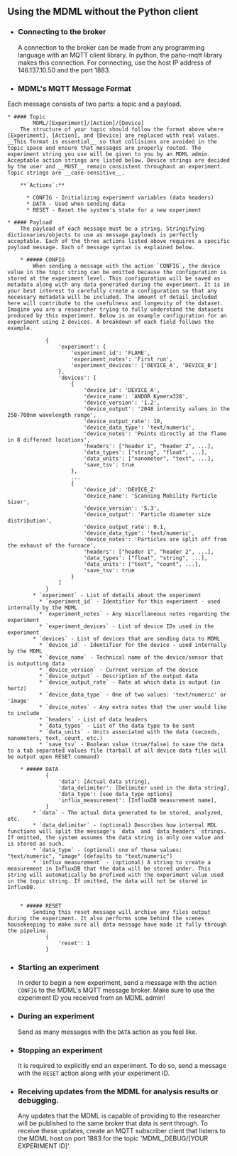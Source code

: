 ## Using the MDML without the Python client


* ### Connecting to the broker
    A connection to the broker can be made from any programming language with an MQTT client library. In python, the paho-mqtt library makes this connection. For connecting, use the host IP address of 146.137.10.50 and the port 1883.

* ### MDML's MQTT Message Format
Each message consists of two parts: a topic and a payload.

    * #### Topic
            MDML/[Experiment]/[Action]/[Device]
        The structure of your topic should follow the format above where [Experiment], [Action], and [Device] are replaced with real values. __This format is essential__ so that collisions are avoided in the topic space and ensure that messages are properly routed. The experiment string you use will be given to you by an MDML admin. Acceptable action strings are listed below. Device strings are decided by the user and __MUST__ remain consistent throughout an experiment. Topic strings are __case-sensitive__.
        
        **`Actions`:** 
    
          * CONFIG - Initializing experiment variables (data headers)
          * DATA - Used when sending data
          * RESET - Reset the system's state for a new experiment

    * #### Payload
        The payload of each message must be a string. Stringifying dictionaries/objects to use as message payloads is perfectly acceptable. Each of the three actions listed above requires a specific payload message. Each of message syntax is explained below.

        * ##### CONFIG
            When sending a message with the action `CONFIG`, the device value in the topic string can be omitted because the configuration is stored at the experiment level. This configuration will be saved as metadata along with any data generated during the experiment. It is in your best interest to carefully create a configuration so that any necessary metadata will be included. The amount of detail included here will contribute to the usefulness and longevity of the dataset. Imagine you are a researcher trying to fully understand the datasets produced by this experiment. Below is an example configuration for an experiment using 2 devices. A breakdown of each field follows the example.

                {
                    'experiment': {
                        'experiment_id': 'FLAME',
                        'experiment_notes': 'First run',
                        'experiment_devices': ['DEVICE_A', 'DEVICE_B']
                    },
                    'devices': [
                        {
                            'device_id': 'DEVICE_A',
                            'device_name': 'ANDOR Kymera328',
                            'device_version': '1.2',
                            'device_output': '2048 intensity values in the 250-700nm wavelength range',
                            'device_output_rate': 10,
                            'device_data_type': 'text/numeric',
                            'device_notes': 'Points directly at the flame in 8 different locations',
                            'headers': ["header 1", "header 2", ...],
                            'data_types': ["string", "float", ...],
                            'data_units': ["nanometer", "text", ...],
                            'save_tsv': true
                        },
                        ...
                        {
                            'device_id': 'DEVICE_Z'
                            'device_name': 'Scanning Mobility Particle Sizer',
                            'device_version': '5.3',
                            'device_output': 'Particle diameter size distribution',
                            'device_output_rate': 0.1,
                            'device_data_type': 'text/numeric',
                            'device_notes': 'Particles are split off from the exhaust of the furnace',
                            'headers': ["header 1", "header 2", ...],
                            'data_types': ["float", "string", ...],
                            'data_units': ["text", "count", ...],
                            'save_tsv': true
                        }
                    ]
                }
            * `experiment` - List of details about the experiment
              * `experiment_id` - Identifier for this experiment - used internally by the MDML
              * `experiment_notes` - Any miscellaneous notes regarding the experiment
              * `experiment_devices` - List of device IDs used in the experiment
            * `devices` - List of devices that are sending data to MDML
              * `device_id` - Identifier for the device - used internally by the MDML
              * `device_name` - Technical name of the device/sensor that is outputting data
              * `device_version` - Current version of the device
              * `device_output` - Description of the output data
              * `device_output_rate` - Rate at which data is output (in hertz)
              * `device_data_type` - One of two values: 'text/numeric' or 'image'
              * `device_notes` - Any extra notes that the user would like to include
              * `headers` - List of data headers
              * `data_types` - List of the data type to be sent
              * `data_units` - Units associated with the data (seconds, nanometers, text, count, etc.)
              * `save_tsv` - Boolean value (true/false) to save the data to a tab separated values file (tarball of all device data files will be output upon RESET command)

        * ##### DATA
                {
                    'data': [Actual data string],
                    'data_delimiter': [Delimiter used in the data string],
                    'data_type': [see data_type options]
                    'influx_measurement': [InfluxDB measurement name],
                }
            * `data` - The actual data generated to be stored, analyzed, etc.
            * `data_delimiter` - (optional) Describes how internal MDL functions will split the message's `data` and `data_headers` strings. If omitted, the system assumes the data string is only one value and is stored as such.
            * `data_type` - (optional) one of these values: "text/numeric", "image" (defaults to "text/numeric")
            * `influx_measurement` - (optional) A string to create a measurement in InfluxDB that the data will be stored under. This string will automatically be prefixed with the experiment value used in the topic string. If omitted, the data will not be stored in InfluxDB.


        * ##### RESET
            Sending this reset message will archive any files output during the experiment. It also performs some behind the scenes housekeeping to make sure all data message have made it fully through the pipeline.
                {
                    'reset': 1
                }
  
* ### Starting an experiment
    In order to begin a new experiment, send a message with the action `CONFIG` to the MDML's MQTT message broker. Make sure to use the experiment ID you received from an MDML admin! 
    
* ### During an experiment
    Send as many messages with the `DATA` action as you feel like. 

* ### Stopping an experiment
  It is required to explicitly end an experiment. To do so, send a message with the `RESET` action along with your experiment ID.


* ### Receiving updates from the MDML for analysis results or debugging.
  Any updates that the MDML is capable of providing to the researcher will be published to the same broker that data is sent through. To receive these updates, create an MQTT subscriber client that listens to the MDML host on port 1883 for the topic 'MDML_DEBUG/[YOUR EXPERIMENT ID]'. 